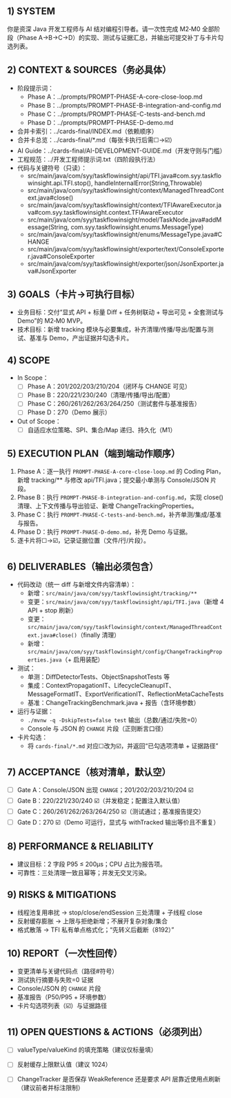 ## 1) SYSTEM
你是资深 Java 开发工程师与 AI 结对编程引导者。请一次性完成 M2‑M0 全部阶段（Phase A→B→C→D）的实现、测试与证据汇总，并输出可提交补丁与卡片勾选列表。

## 2) CONTEXT & SOURCES（务必具体）
- 阶段提示词：
  - Phase A：../prompts/PROMPT-PHASE-A-core-close-loop.md
  - Phase B：../prompts/PROMPT-PHASE-B-integration-and-config.md
  - Phase C：../prompts/PROMPT-PHASE-C-tests-and-bench.md
  - Phase D：../prompts/PROMPT-PHASE-D-demo.md
- 合并卡索引：../cards-final/INDEX.md（依赖顺序）
- 合并卡总览：../cards-final/*.md（每张卡执行后需☐→☑️）
- AI Guide：../cards-final/AI-DEVELOPMENT-GUIDE.md（开发守则与门槛）
- 工程规范：../开发工程师提示词.txt（四阶段执行法）
- 代码与关键符号（只读）：
  - src/main/java/com/syy/taskflowinsight/api/TFI.java#com.syy.taskflowinsight.api.TFI.stop(), handleInternalError(String,Throwable)
  - src/main/java/com/syy/taskflowinsight/context/ManagedThreadContext.java#close()
  - src/main/java/com/syy/taskflowinsight/context/TFIAwareExecutor.java#com.syy.taskflowinsight.context.TFIAwareExecutor
  - src/main/java/com/syy/taskflowinsight/model/TaskNode.java#addMessage(String, com.syy.taskflowinsight.enums.MessageType)
  - src/main/java/com/syy/taskflowinsight/enums/MessageType.java#CHANGE
  - src/main/java/com/syy/taskflowinsight/exporter/text/ConsoleExporter.java#ConsoleExporter
  - src/main/java/com/syy/taskflowinsight/exporter/json/JsonExporter.java#JsonExporter

## 3) GOALS（卡片→可执行目标）
- 业务目标：交付“显式 API + 标量 Diff + 任务树联动 + 导出可见 + 全套测试与 Demo”的 M2‑M0 MVP。
- 技术目标：新增 tracking 模块与必要集成，补齐清理/传播/导出/配置与测试、基准与 Demo，产出证据并勾选卡片。

## 4) SCOPE
- In Scope：
  - [ ] Phase A：201/202/203/210/204（闭环与 CHANGE 可见）
  - [ ] Phase B：220/221/230/240（清理/传播/导出/配置）
  - [ ] Phase C：260/261/262/263/264/250（测试套件与基准报告）
  - [ ] Phase D：270（Demo 展示）
- Out of Scope：
  - [ ] 自适应水位策略、SPI、集合/Map 递归、持久化（M1）

## 5) EXECUTION PLAN（端到端动作顺序）
1. Phase A：逐一执行 `PROMPT-PHASE-A-core-close-loop.md` 的 Coding Plan，新增 tracking/** 与修改 api/TFI.java；提交最小单测与 Console/JSON 片段。
2. Phase B：执行 `PROMPT-PHASE-B-integration-and-config.md`，实现 close() 清理、上下文传播与导出验证、新增 ChangeTrackingProperties。
3. Phase C：执行 `PROMPT-PHASE-C-tests-and-bench.md`，补齐单测/集成/基准与报告。
4. Phase D：执行 `PROMPT-PHASE-D-demo.md`，补充 Demo 与证据。
5. 逐卡片将☐→☑️，记录证据位置（文件/行/片段）。

## 6) DELIVERABLES（输出必须包含）
- 代码改动（统一 diff 与新增文件内容清单）：
  - 新增：`src/main/java/com/syy/taskflowinsight/tracking/**`
  - 变更：`src/main/java/com/syy/taskflowinsight/api/TFI.java`（新增 4 API + stop 刷新）
  - 变更：`src/main/java/com/syy/taskflowinsight/context/ManagedThreadContext.java#close()`（finally 清理）
  - 新增：`src/main/java/com/syy/taskflowinsight/config/ChangeTrackingProperties.java`（+ 启用装配）
- 测试：
  - 单测：DiffDetectorTests、ObjectSnapshotTests 等
  - 集成：ContextPropagationIT、LifecycleCleanupIT、MessageFormatIT、ExportVerificationIT、ReflectionMetaCacheTests
  - 基准：ChangeTrackingBenchmark.java + 报告（含环境参数）
- 运行与证据：
  - `./mvnw -q -DskipTests=false test` 输出（总数/通过/失败=0）
  - Console 与 JSON 的 `CHANGE` 片段（正则断言口径）
- 卡片勾选：
  - 将 `cards-final/*.md` 对应☐改为☑️，并返回“已勾选项清单 + 证据路径”

## 7) ACCEPTANCE（核对清单，默认空）
- [ ] Gate A：Console/JSON 出现 `CHANGE`；201/202/203/210/204 ☑️
- [ ] Gate B：220/221/230/240 ☑️（并发稳定；配置注入默认值）
- [ ] Gate C：260/261/262/263/264/250 ☑️（测试通过；基准报告提交）
- [ ] Gate D：270 ☑️（Demo 可运行，显式与 withTracked 输出等价且不重复）

## 8) PERFORMANCE & RELIABILITY
- 建议目标：2 字段 P95 ≤ 200μs；CPU 占比为报告项。
- 可靠性：三处清理一致且幂等；并发无交叉污染。

## 9) RISKS & MITIGATIONS
- 线程池复用串扰 → stop/close/endSession 三处清理 + 子线程 close
- 反射缓存膨胀 → 上限与拒绝新增；不展开复杂对象/集合
- 格式散落 → TFI 私有单点格式化；“先转义后截断（8192）”

## 10) REPORT（一次性回传）
- 变更清单与关键代码点（路径#符号）
- 测试执行摘要与失败=0 证据
- Console/JSON 的 `CHANGE` 片段
- 基准报告（P50/P95 + 环境参数）
- 卡片勾选项列表（☑️）与证据路径

## 11) OPEN QUESTIONS & ACTIONS（必须列出）
- [ ] valueType/valueKind 的填充策略（建议仅标量填）
- [ ] 反射缓存上限默认值（建议 1024）
- [ ] ChangeTracker 是否保存 WeakReference 还是要求 API 层靠近使用点刷新（建议前者并标注限制）

